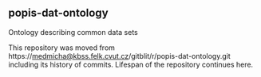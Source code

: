 ## popis-dat-ontology

Ontology describing common data sets

This repository was moved from https://medmicha@kbss.felk.cvut.cz/gitblit/r/popis-dat-ontology.git including its history of commits. Lifespan of the repository continues here.
